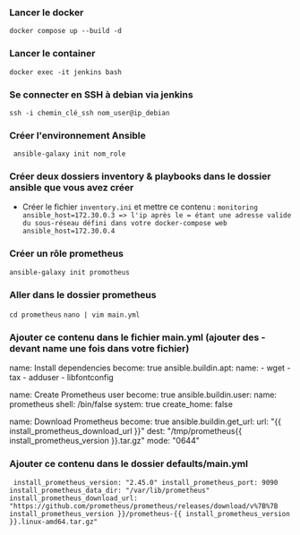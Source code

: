  ### Lancer le docker
 `docker compose up --build -d`

 ### Lancer le container
 `docker exec -it jenkins bash`

 ### Se connecter en SSH à debian via jenkins
 `ssh -i chemin_clé_ssh nom_user@ip_debian`

 ### Créer l'environnement Ansible
` ansible-galaxy init nom_role`

 ### Créer deux dossiers inventory & playbooks dans le dossier ansible que vous avez créer
 - Créer le fichier `inventory.ini` et mettre ce contenu :
`monitoring ansible_host=172.30.0.3 => l'ip après le = étant une adresse valide du sous-réseau défini dans votre docker-compose
 web ansible_host=172.30.0.4`

 ### Créer un rôle prometheus
 `ansible-galaxy init promotheus`

### Aller dans le dossier prometheus
`cd prometheus`
`nano | vim main.yml`

### Ajouter ce contenu dans le fichier main.yml (ajouter des - devant name une fois dans votre fichier)

name: Install dependencies
  become: true
  ansible.buildin.apt:
    name:
      - wget
      - tax
      - adduser
      - libfontconfig

name: Create Prometheus user
  become: true
  ansible.buildin.user:
    name: prometheus
    shell: /bin/false
    system: true
    create_home: false

name: Download Prometheus
  become: true
  ansible.buildin.get_url:
    url: "{{ install_prometheus_download_url }}"
    dest: "/tmp/prometheus{{ install_prometheus_version }}.tar.gz"
    mode: "0644"


### Ajouter ce contenu dans le dossier defaults/main.yml
`
install_prometheus_version: "2.45.0"
install_prometheus_port: 9090
install_prometheus_data_dir: "/var/lib/prometheus"
install_prometheus_download_url: "https://github.com/prometheus/prometheus/releases/download/v%7B%7B install_prometheus_version }}/prometheus-{{ install_prometheus_version }}.linux-amd64.tar.gz"`
